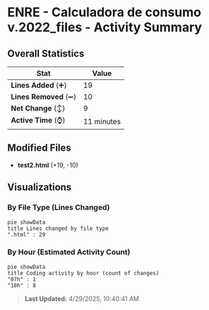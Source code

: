 # ENRE - Calculadora de consumo v.2022_files - Activity Summary 

## Overall Statistics

| Stat                   | Value                                                             |
| ---------------------- | ----------------------------------------------------------------- |
| **Lines Added** (➕)   | 19                                          |
| **Lines Removed** (➖) | 10                                        |
| **Net Change** (↕)    | 9                |
| **Active Time** (⌚)   | 11 minutes |


## Modified Files
- **test2.html** (+19, -10)

## Visualizations

### By File Type (Lines Changed)

```mermaid
pie showData
title Lines changed by file type
".html" : 29
```

### By Hour (Estimated Activity Count)

```mermaid
pie showData
title Coding activity by hour (count of changes)
"07h" : 1
"10h" : 8
```


> **Last Updated:** 4/29/2025, 10:40:41 AM